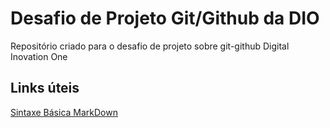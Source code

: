 # Desafio de Projeto Git/Github da DIO
Repositório criado para o desafio de projeto sobre git-github Digital Inovation One

## Links úteis
[Sintaxe Básica MarkDown](https://www.markdownguide.org/)
